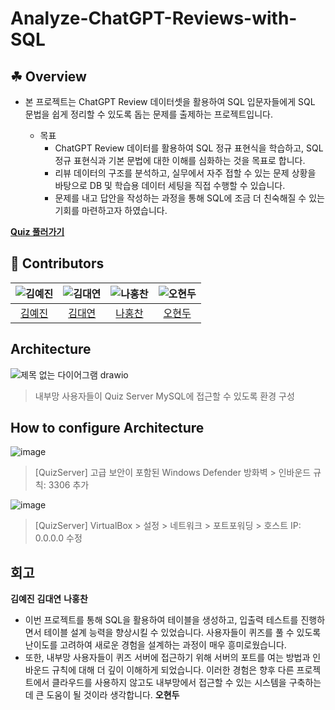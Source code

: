 # Analyze-ChatGPT-Reviews-with-SQL

## ☘ Overview

- 본 프로젝트는 ChatGPT Review 데이터셋을 활용하여 SQL 입문자들에게 SQL 문법을 쉽게 정리할 수 있도록 돕는 문제를 출제하는 프로젝트입니다.

  - 목표
      - ChatGPT Review 데이터를 활용하여 SQL 정규 표현식을 학습하고, SQL 정규 표현식과 기본 문법에 대한 이해를 심화하는 것을 목표로 합니다.
      - 리뷰 데이터의 구조를 분석하고, 실무에서 자주 접할 수 있는 문제 상황을 바탕으로 DB 및 학습용 데이터 세팅을 직접 수행할 수 있습니다.
      - 문제를 내고 답안을 작성하는 과정을 통해 SQL에 조금 더 친숙해질 수 있는 기회를 마련하고자 하였습니다.

**[Quiz 풀러가기](https://github.com/miss-match/Analyze-ChatGPT-Reviews-with-SQL/blob/main/Quiz/README.md)**

## 👥 Contributors

| ![김예진](https://avatars.githubusercontent.com/u/150774446?v=4) | ![김대연](https://avatars.githubusercontent.com/u/107902336?v=4) | ![나홍찬](https://avatars.githubusercontent.com/u/95984922?v=4) | ![오현두](https://avatars.githubusercontent.com/u/114637614?v=4) |
|:---------------------------------------------------------------:|:---------------------------------------------------------------:|:---------------------------------------------------------------:|:---------------------------------------------------------------:|
| [김예진](https://github.com/yeejkim)                         | [김대연](https://github.com/dyoun12)                      | [나홍찬](https://github.com/HongChan1412)                         | [오현두](https://github.com/HyunDooBoo)                         |


## Architecture
![제목 없는 다이어그램 drawio](https://github.com/user-attachments/assets/f8ac27fe-6b45-4c6e-ba55-7d184c5ad059)

> 내부망 사용자들이 Quiz Server MySQL에 접근할 수 있도록 환경 구성

## How to configure Architecture
![image](https://github.com/user-attachments/assets/a502763e-fec1-4a6e-a017-585a54df91c7)

> [QuizServer] 고급 보안이 포함된 Windows Defender 방화벽 > 인바운드 규칙: 3306 추가

![image](https://github.com/user-attachments/assets/2af12082-552d-408d-a93c-3e0e99e0f17d)

> [QuizServer] VirtualBox > 설정 > 네트워크 > 포트포워딩 > 호스트 IP: 0.0.0.0 수정


## 회고

**김예진**
**김대연**
**나홍찬**
- 이번 프로젝트를 통해 SQL을 활용하여 테이블을 생성하고, 입출력 테스트를 진행하면서 테이블 설계 능력을 향상시킬 수 있었습니다. 사용자들이 퀴즈를 풀 수 있도록 난이도를 고려하여 새로운 경험을 설계하는 과정이 매우 흥미로웠습니다.
- 또한, 내부망 사용자들이 퀴즈 서버에 접근하기 위해 서버의 포트를 여는 방법과 인바운드 규칙에 대해 더 깊이 이해하게 되었습니다. 이러한 경험은 향후 다른 프로젝트에서 클라우드를 사용하지 않고도 내부망에서 접근할 수 있는 시스템을 구축하는 데 큰 도움이 될 것이라 생각합니다.
**오현두**
  
